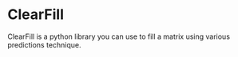 # ClearFill
ClearFill is a python library you can use to fill a matrix using various predictions technique.
